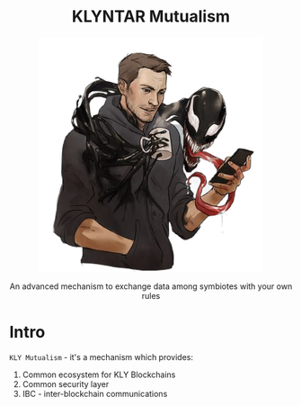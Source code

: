 <div align="center">

# KLYNTAR Mutualism

<img src="./src/Klyntar.png">

An advanced mechanism to exchange data among symbiotes with your own rules

</div>

# Intro

`KLY Mutualism` - it's a mechanism which provides:

1. Common ecosystem for KLY Blockchains
2. Common security layer
3. IBC - inter-blockchain communications

